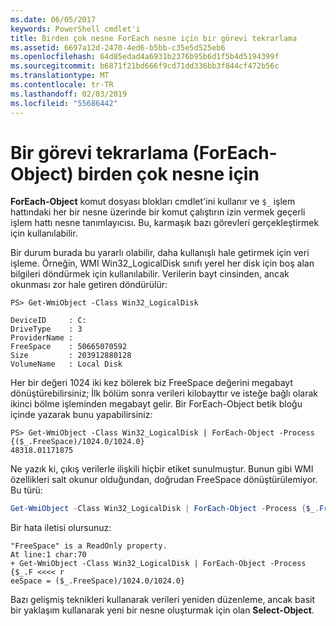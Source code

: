 ```yaml
---
ms.date: 06/05/2017
keywords: PowerShell cmdlet'i
title: Birden çok nesne ForEach nesne için bir görevi tekrarlama
ms.assetid: 6697a12d-2470-4ed6-b5bb-c35e5d525eb6
ms.openlocfilehash: 64d85edad4a6931b2376b95b6d1f5b4d5194399f
ms.sourcegitcommit: b6871f21bd666f9cd71dd336bb3f844cf472b56c
ms.translationtype: MT
ms.contentlocale: tr-TR
ms.lasthandoff: 02/03/2019
ms.locfileid: "55686442"
---
```

# <a name="repeating-a-task-for-multiple-objects-foreach-object"></a>Bir görevi tekrarlama (ForEach-Object) birden çok nesne için

**ForEach-Object** komut dosyası blokları cmdlet'ini kullanır ve `$_` işlem hattındaki her bir nesne üzerinde bir komut çalıştırın izin vermek geçerli işlem hattı nesne tanımlayıcısı. Bu, karmaşık bazı görevleri gerçekleştirmek için kullanılabilir.

Bir durum burada bu yararlı olabilir, daha kullanışlı hale getirmek için veri işleme. Örneğin, WMI Win32_LogicalDisk sınıfı yerel her disk için boş alan bilgileri döndürmek için kullanılabilir. Verilerin bayt cinsinden, ancak okunması zor hale getiren döndürülür:

```
PS> Get-WmiObject -Class Win32_LogicalDisk

DeviceID     : C:
DriveType    : 3
ProviderName :
FreeSpace    : 50665070592
Size         : 203912880128
VolumeName   : Local Disk
```

Her bir değeri 1024 iki kez bölerek biz FreeSpace değerini megabayt dönüştürebilirsiniz; İlk bölüm sonra verileri kilobayttır ve isteğe bağlı olarak ikinci bölme işleminden megabayt gelir. Bir ForEach-Object betik bloğu içinde yazarak bunu yapabilirsiniz:

```
PS> Get-WmiObject -Class Win32_LogicalDisk | ForEach-Object -Process {($_.FreeSpace)/1024.0/1024.0}
48318.01171875
```

Ne yazık ki, çıkış verilerle ilişkili hiçbir etiket sunulmuştur. Bunun gibi WMI özellikleri salt okunur olduğundan, doğrudan FreeSpace dönüştürülemiyor. Bu türü:

```powershell
Get-WmiObject -Class Win32_LogicalDisk | ForEach-Object -Process {$_.FreeSpace = ($_.FreeSpace)/1024.0/1024.0}
```

Bir hata iletisi olursunuz:

```output
"FreeSpace" is a ReadOnly property.
At line:1 char:70
+ Get-WmiObject -Class Win32_LogicalDisk | ForEach-Object -Process {$_.F <<<< r
eeSpace = ($_.FreeSpace)/1024.0/1024.0}
```

Bazı gelişmiş teknikleri kullanarak verileri yeniden düzenleme, ancak basit bir yaklaşım kullanarak yeni bir nesne oluşturmak için olan **Select-Object**.